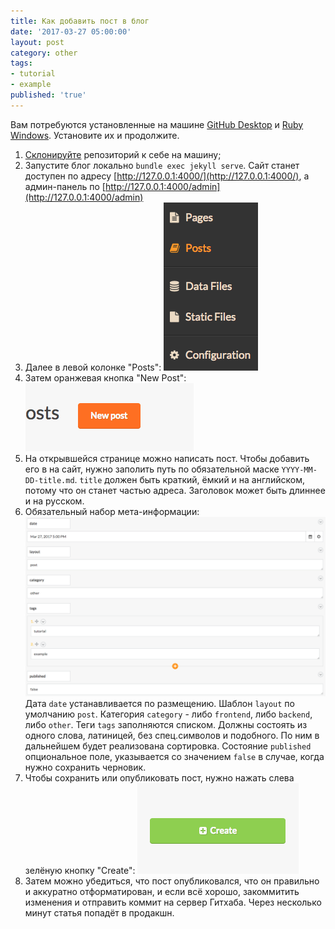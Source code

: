 ```yaml
---
title: Как добавить пост в блог
date: '2017-03-27 05:00:00'
layout: post
category: other
tags:
- tutorial
- example
published: 'true'
---
```


Вам потребуются установленные на машине [GitHub Desktop](https://desktop.github.com/) и [Ruby Windows](http://rubyinstaller.org/downloads/). Установите их и продолжите.
1. [Склонируйте](https://github.com/Duotek/duotek.github.io.git) репозиторий к себе на машину;
2. Запустите блог локально `bundle exec jekyll serve`. Сайт станет доступен по адресу [http://127.0.0.1:4000/](http://127.0.0.1:4000/), а админ-панель по [http://127.0.0.1:4000/admin](http://127.0.0.1:4000/admin)
3. Далее в левой колонке "Posts": ![Главное меню админ-панели](/how-to-menu.png)
4. Затем оранжевая кнопка "New Post": ![Кнопки добавления поста](/how-to-new-post-button.png)
5. На открывшейся странице можно написать пост. Чтобы добавить его в на сайт, нужно заполить путь по обязательной маске `YYYY-MM-DD-title.md`.  `title` должен быть краткий, ёмкий и на английском, потому что он станет частью адреса. Заголовок может быть длиннее и на русском.
6. Обязательный набор мета-информации: ![Пример заполненной мета-информации поста](/how-to-meta.png)
Дата `date` устанавливается по размещению.
Шаблон `layout` по умолчанию `post`.
Категория `category` - либо `frontend`, либо `backend`, либо `other`.
Теги `tags` заполняются списком. Должны состоять из одного слова, латиницей, без спец.символов и подобного. По ним в дальнейшем будет реализована сортировка.
Состояние `published` опциональное поле, указывается со значением `false` в случае, когда нужно сохранить черновик.
7. Чтобы сохранить или опубликовать пост, нужно нажать слева зелёную кнопку "Create": ![Кнопка размещения поста](/how-to-create.png)
8. Затем можно убедиться, что пост опубликовался, что он правильно и аккуратно отформатирован, и если всё хорошо, закоммитить изменения и отправить коммит на сервер Гитхаба. Через несколько минут статья попадёт в продакшн.
